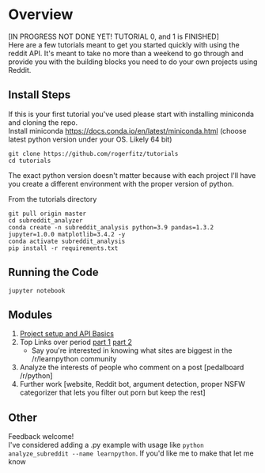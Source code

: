 # Overview
[IN PROGRESS NOT DONE YET! TUTORIAL 0, and 1 is FINISHED]  
Here are a few tutorials meant to get you started quickly with using the reddit API. It's meant to take no more than a weekend to go through and provide you with the building blocks you need to do your own projects using Reddit.
## Install Steps
If this is your first tutorial you've used please start with installing miniconda and cloning the repo.  
Install miniconda https://docs.conda.io/en/latest/miniconda.html (choose latest python version under your OS. Likely 64 bit)
```
git clone https://github.com/rogerfitz/tutorials
cd tutorials
```
The exact python version doesn't matter because with each project I'll have you create a different environment with the proper version of python.

From the tutorials directory
```
git pull origin master
cd subreddit_analyzer
conda create -n subreddit_analysis python=3.9 pandas=1.3.2 jupyter=1.0.0 matplotlib=3.4.2 -y
conda activate subreddit_analysis
pip install -r requirements.txt
```

## Running the Code
```
jupyter notebook
```

## Modules
1. [Project setup and API Basics](https://github.com/rogerfitz/tutorials/blob/master/subreddit_analysis/0_Setup.ipynb)
1. Top Links over period [part 1](https://github.com/rogerfitz/tutorials/blob/master/subreddit_analysis/1_Top_Links.ipynb) [part 2](https://github.com/rogerfitz/tutorials/blob/master/subreddit_analysis/2_Top_Links_with_Basic_Cleaning.ipynb)
   - Say you're interested in knowing what sites are biggest in the /r/learnpython community
1. Analyze the interests of people who comment on a post [pedalboard /r/python]
1. Further work [website, Reddit bot, argument detection, proper NSFW categorizer that lets you filter out porn but keep the rest]

## Other
Feedback welcome!  
I've considered adding a .py example with usage like `python analyze_subreddit --name learnpython`. If you'd like me to make that let me know
